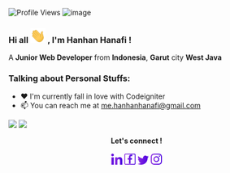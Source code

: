 ![Profile Views](https://gpvc.arturio.dev/hanhanhanafi)
![image](https://img.shields.io/github/followers/hanhanhanafi?label=follow&style=social)
### Hi all <img src="https://raw.githubusercontent.com/ABSphreak/ABSphreak/master/gifs/Hi.gif" width="30px"> , I'm Hanhan Hanafi !

A **Junior Web Developer** from **Indonesia**, **Garut** city **West Java**

### Talking about Personal Stuffs:
  - ❤️ I'm currently fall in love with Codeigniter
  - 📫 You can reach me at <a href="mailto:me.hanhanhanafi@gmail.com">me.hanhanhanafi@gmail.com</a>
<p>
    <img src="https://github-readme-stats.vercel.app/api?username=hanhanhanafi&show_icons=true&theme=tokyonight" height=178 />
    <img src="https://github-readme-stats.vercel.app/api/top-langs/?username=hanhanhanafi&layout=compact&theme=tokyonight" height=178 />
</p>
<p align="center">
    <b>Let's connect !</b><br>
    <br>
    <a href="https://www.linkedin.com/in/hanhanhanafi" target="blank"><img alt="Hanafi LinkedIn" width="22px" src="https://github.com/hanhanhanafi/hanhanhanafi/blob/main/img/Untitled-1in.png" /></a>
    <a href="https://web.facebook.com/me.hanhanhanafi/" target="blank"><img alt="Hanafi Facebook" width="22px" src="https://github.com/hanhanhanafi/hanhanhanafi/blob/main/img/Untitled-fb.png" /></a>
    <a href="https://twitter.com/hanhanhanafi15" target="blank"><img alt="Hanafi Twitter" width="22px" src="https://github.com/hanhanhanafi/hanhanhanafi/blob/main/img/Untitled-4.png" /></a>
  <a href="https://instagram.com/me.hanhanhanafi" target="blank"><img alt="Hanafi Instagram" width="22px" src="https://github.com/hanhanhanafi/hanhanhanafi/blob/main/img/Untitled-3.png" /></a>
</p>
